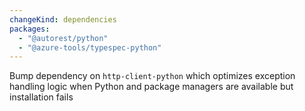 ```yaml
---
changeKind: dependencies
packages:
  - "@autorest/python"
  - "@azure-tools/typespec-python"
---
```


Bump dependency on `http-client-python` which optimizes exception handling logic when Python and package managers are available but installation fails